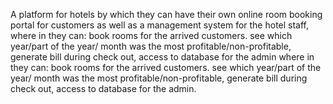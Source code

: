 A platform for hotels by which they can have their own online room booking portal for customers as well as a management system for the hotel staff, where in they can: book rooms for the arrived customers. see which year/part of the year/ month was the most profitable/non-profitable, generate bill during check out, access to database for the admin where in they can: book rooms for the arrived customers. see which year/part of the year/ month was the most profitable/non-profitable, generate bill during check out, access to database for the admin.
